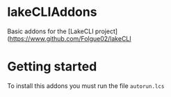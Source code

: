 # lakeCLIAddons
Basic addons for the [LakeCLI project](https://www.github.com/Folgue02/lakeCLI

# Getting started
To install this addons you must run the file `autorun.lcs`

